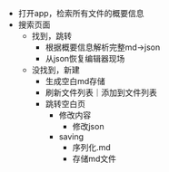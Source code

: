 - 打开app，检索所有文件的概要信息
- 搜索页面
  - 找到，跳转
    - 根据概要信息解析完整md->json
    - 从json恢复编辑器现场
  - 没找到，新建
    - 生成空白md存储  
    - 刷新文件列表｜添加到文件列表
    - 跳转空白页
      - 修改内容
        - 修改json
      - saving 
        - 序列化.md
        - 存储md文件

